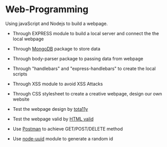 # Web-Programming
Using javaScript and Nodejs to build a webpage.

* Through EXPRESS module to build a local server and connect the the local webpage

* Through [MongoDB](http://mongodb.github.io/node-mongodb-native/2.1/) package to store data
  
* Through body-parser package to passing data from webpage
  
* Through "handlebars" and "express-handlebars" to create the local scripts
  
* Through XSS module to avoid XSS Attacks
  
* Through CSS stylesheet to create a creative webpage, design our own website

* Test the webpage design by  [tota11y](http://khan.github.io/tota11y/)

* Test the webpage valid by  [HTML valid](https://validator.w3.org/#validate_by_input)

* Use [Postman](https://www.getpostman.com/) to achieve GET/POST/DELETE method  

* Use [node-uuid](https://github.com/broofa/node-uuid) module to generate a random id
